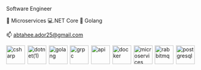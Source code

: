 <!-- Introduction or Brief Description -->

Software Engineer 

🔭 Microservices 💻.NET Core 📝 Golang

📫 abtahee.ador25@gmail.com

<!-- Images Section -->

<div style="display: flex; justify-content: space-between; align-items: center; flex-wrap: wrap;">
  <img src="https://github.com/Ador-25/Ador-25/assets/84260545/290f3c51-8cc4-408e-a503-c8121822a91e" style="width: 50px; height: 50px; object-fit: cover;" alt="csharp">
  <img src="https://github.com/Ador-25/Ador-25/assets/84260545/f0ff618c-acd8-4eea-a8c6-1e47f980783b" style="width: 50px; height: 50px; object-fit: cover;" alt="dotnet(1)">
  <img src="https://github.com/Ador-25/Ador-25/assets/84260545/17e92ad2-693e-4da4-8fba-4ed409b73fc3" style="width: 50px; height: 50px; object-fit: cover;" alt="golang">
  <img src="https://github.com/Ador-25/Ador-25/assets/84260545/f3b5f579-8394-41b9-b32a-2103674d5b15" style="width: 50px; height: 50px; object-fit: cover;" alt="grpc">
  <img src="https://github.com/Ador-25/Ador-25/assets/84260545/e9324eb0-c196-40df-a9ad-449be41b6b18" style="width: 50px; height: 50px; object-fit: cover;" alt="api">
  <img src="https://github.com/Ador-25/Ador-25/assets/84260545/f9c0084f-7ddd-4762-9520-adf39588ab8a" style="width: 50px; height: 50px; object-fit: cover;" alt="docker">
  <img src="https://github.com/Ador-25/Ador-25/assets/84260545/2f9b1c1c-f091-4a8d-a06e-c31bddad5557" style="width: 50px; height: 50px; object-fit: cover;" alt="microservices">
  <img src="https://github.com/Ador-25/Ador-25/assets/84260545/45769868-3618-4328-8de8-ad4b9e68d78b" style="width: 50px; height: 50px; object-fit: cover;" alt="rabbitmq">
  <img src="https://github.com/Ador-25/Ador-25/assets/84260545/f640292c-4880-4b7f-9a63-9ab8f90b23ac" style="width: 50px; height: 50px; object-fit: cover;" alt="postgresql">
</div>

<!-- Additional Sections (if needed) -->

<!-- Footer or Contact Information -->
